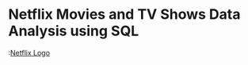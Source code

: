 # Netflix Movies and TV Shows  Data Analysis using SQL

:[Netflix Logo](https://github.com/alecoder1/Netflix_SQL_project/blob/main/netflix%20logo.jpeg)
